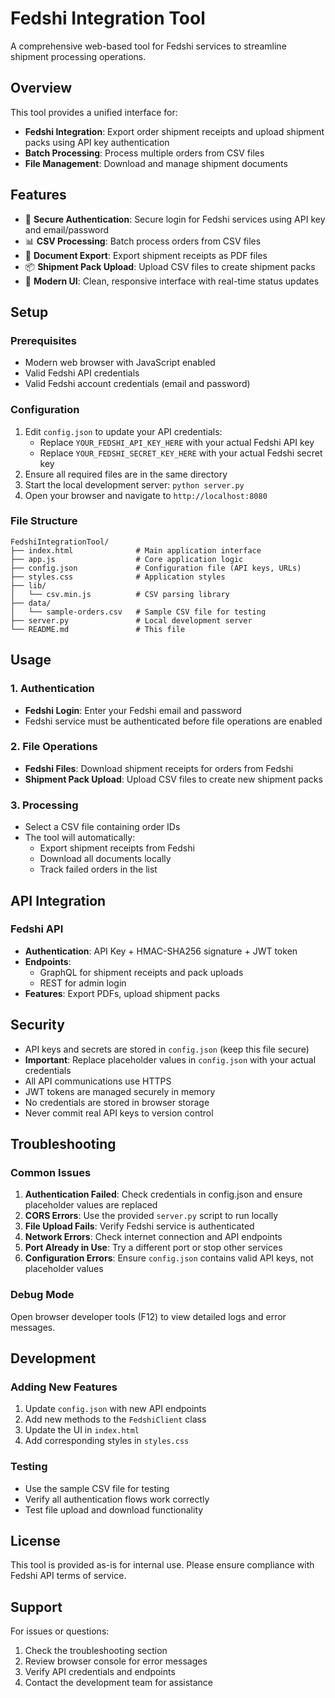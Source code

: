 # Fedshi Integration Tool

A comprehensive web-based tool for Fedshi services to streamline shipment processing operations.

## Overview

This tool provides a unified interface for:
- **Fedshi Integration**: Export order shipment receipts and upload shipment packs using API key authentication
- **Batch Processing**: Process multiple orders from CSV files
- **File Management**: Download and manage shipment documents

## Features

- 🔐 **Secure Authentication**: Secure login for Fedshi services using API key and email/password
- 📊 **CSV Processing**: Batch process orders from CSV files
- 📄 **Document Export**: Export shipment receipts as PDF files
- 📦 **Shipment Pack Upload**: Upload CSV files to create shipment packs
- 📱 **Modern UI**: Clean, responsive interface with real-time status updates

## Setup

### Prerequisites
- Modern web browser with JavaScript enabled
- Valid Fedshi API credentials
- Valid Fedshi account credentials (email and password)

### Configuration
1. Edit `config.json` to update your API credentials:
   - Replace `YOUR_FEDSHI_API_KEY_HERE` with your actual Fedshi API key
   - Replace `YOUR_FEDSHI_SECRET_KEY_HERE` with your actual Fedshi secret key
2. Ensure all required files are in the same directory
3. Start the local development server: `python server.py`
4. Open your browser and navigate to `http://localhost:8080`

### File Structure
```
FedshiIntegrationTool/
├── index.html              # Main application interface
├── app.js                  # Core application logic
├── config.json             # Configuration file (API keys, URLs)
├── styles.css              # Application styles
├── lib/
│   └── csv.min.js          # CSV parsing library
├── data/
│   └── sample-orders.csv   # Sample CSV file for testing
├── server.py               # Local development server
└── README.md               # This file
```

## Usage

### 1. Authentication
- **Fedshi Login**: Enter your Fedshi email and password
- Fedshi service must be authenticated before file operations are enabled

### 2. File Operations
- **Fedshi Files**: Download shipment receipts for orders from Fedshi
- **Shipment Pack Upload**: Upload CSV files to create new shipment packs

### 3. Processing
- Select a CSV file containing order IDs
- The tool will automatically:
  - Export shipment receipts from Fedshi
  - Download all documents locally
  - Track failed orders in the list

## API Integration

### Fedshi API
- **Authentication**: API Key + HMAC-SHA256 signature + JWT token
- **Endpoints**: 
  - GraphQL for shipment receipts and pack uploads
  - REST for admin login
- **Features**: Export PDFs, upload shipment packs

## Security

- API keys and secrets are stored in `config.json` (keep this file secure)
- **Important**: Replace placeholder values in `config.json` with your actual credentials
- All API communications use HTTPS
- JWT tokens are managed securely in memory
- No credentials are stored in browser storage
- Never commit real API keys to version control

## Troubleshooting

### Common Issues
1. **Authentication Failed**: Check credentials in config.json and ensure placeholder values are replaced
2. **CORS Errors**: Use the provided `server.py` script to run locally
3. **File Upload Fails**: Verify Fedshi service is authenticated
4. **Network Errors**: Check internet connection and API endpoints
5. **Port Already in Use**: Try a different port or stop other services
6. **Configuration Errors**: Ensure `config.json` contains valid API keys, not placeholder values

### Debug Mode
Open browser developer tools (F12) to view detailed logs and error messages.

## Development

### Adding New Features
1. Update `config.json` with new API endpoints
2. Add new methods to the `FedshiClient` class
3. Update the UI in `index.html`
4. Add corresponding styles in `styles.css`

### Testing
- Use the sample CSV file for testing
- Verify all authentication flows work correctly
- Test file upload and download functionality

## License

This tool is provided as-is for internal use. Please ensure compliance with Fedshi API terms of service.

## Support

For issues or questions:
1. Check the troubleshooting section
2. Review browser console for error messages
3. Verify API credentials and endpoints
4. Contact the development team for assistance
